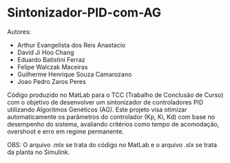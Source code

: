 # Sintonizador-PID-com-AG

Autores:
- Arthur Evangelista dos Reis Anastacio
- David Ji Hoo Chang
- Eduardo Batistini Ferraz
- Felipe Walczak Maceiras
- Guilherme Henrique Souza Camarozano
- Joao Pedro Zaros Peres

Código produzido no MatLab para o TCC (Trabalho de Conclusão de Curso) com o objetivo de desenvolver um sintonizador de controladores PID utilizando Algoritmos Genéticos (AG). 
Este projeto visa otimizar automaticamente os parâmetros do controlador (Kp, Ki, Kd) com base no desempenho do sistema, avaliando critérios como tempo de acomodação, overshoot e erro em regime permanente.

OBS: O arquivo .mlx se trata do código no MatLab e o arquivo .slx se trata da planta no Simulink.
